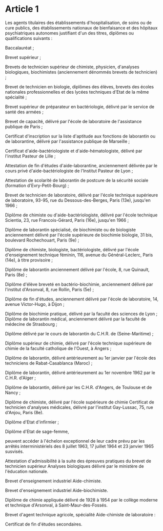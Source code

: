 # Article 1

Les agents titulaires des établissements d'hospitalisation, de soins ou de cure publics, des établissements nationaux de bienfaisance et des hôpitaux psychiatriques autonomes justifiant d'un des titres, diplômes ou qualifications suivants :

Baccalauréat ;

Brevet supérieur ;

Brevets de technicien supérieur de chimiste, physicien, d'analyses biologiques, biochimistes (anciennement dénommés brevets de technicien) ;

Brevet de technicien en biologie, diplômes des élèves, brevets des écoles nationales professionnelles et des lycées techniques d'Etat de la même spécialité ;

Brevet supérieur de préparateur en bactériologie, délivré par le service de santé des armées ;

Brevet de capacité, délivré par l'école de laboratoire de l'assistance publique de Paris ;

Certificat d'inscription sur la liste d'aptitude aux fonctions de laborantin ou de laborantine, délivré par l'assistance publique de Marseille ;

Certificat d'aide-bactériologiste et d'aide-hématologiste, délivré par l'institut Pasteur de Lille ;

Attestation de fin d'études d'aide-laborantine, anciennement délivrée par le cours privé d'aide-bactériologiste de l'Institut Pasteur de Lyon ;

Attestation de scolarité de laborantin de postcure de la sécurité sociale (formation d'Evry-Petit-Bourg) ;

Brevet de technicien de laboratoire, délivré par l'école technique supérieure de laboratoire, 93-95, rue du Dessous-des-Berges, Paris (13e), jusqu'en 1966 ;

Diplôme de chimiste ou d'aide-bactériologiste, délivré par l'école technique Scientia, 23, rue Francois-Gérard, Paris (16e), jusqu'en 1966 ;

Diplôme de laborantin spécialisé, de biochimiste ou de biologiste anciennement délivré par l'école supérieure de biochimie biologie, 31 bis, boulevard Rochechouart, Paris (9e) ;

Diplôme de chimiste, biologiste, bactériologiste, délivré par l'école d'enseignement technique féminin, 116, avenue du Général-Leclerc, Paris (14e), à titre provisoire ;

Diplôme de laborantin anciennement délivré par l'école, 8, rue Quinault, Paris (8e) ;

Diplôme d'élève breveté en bactério-biochimie, anciennement délivré par l'institut d'Arsonval, 8, rue Rollin, Paris (5e) ;

Diplôme de fin d'études, anciennement délivré par l'école de laboratoire, 14, avenue Victor-Hugo, à Dijon ;

Diplôme de biochimie pratique, délivré par la faculté des sciences de Lyon ; Diplôme de laborantin médical, anciennement délivré par la faculté de médecine de Strasbourg ;

Diplôme délivré par le cours de laborantin du C.H.R. de (Seine-Maritime) ;

Diplôme supérieur de chimie, délivré par l'école technique supérieure de chimie de la faculté catholique de l'Ouest, à Angers ;

Diplôme de laborantin, délivré antérieurement au 1er janvier par l'école des techniciens de Rabat-Casablanca (Maroc) ;

Diplôme de laborantin, délivré antérieurement au 1er novembre 1962 par le C.H.R. d'Alger ;

Diplôme de laborantin, délivré par les C.H.R. d'Angers, de Toulouse et de Nancy ;

Diplôme de chimiste, délivré par l'école supérieure de chimie Certificat de technicien d'analyses médicales, délivré par l'institut Gay-Lussac, 75, rue d'Anjou, Paris (8e).

Diplôme d'Etat d'infirmier ;

Diplôme d'Etat de sage-femme,

peuvent accéder à l'échelon exceptionnel de leur cadre prévu par les arrêtés interministériels des 8 juillet 1963, 17 juillet 1964 et 23 janvier 1965 susvisés.

Attestation d'admissibilité à la suite des épreuves pratiques du brevet de technicien supérieur Analyses biologiques délivré par le ministère de l'éducation nationale.

Brevet d'enseignement industriel Aide-chimiste.

Brevet d'enseignement industriel Aide-biochimiste.

Diplôme de chimie appliquée délivré de 1928 à 1954 par le collège moderne et technique d'Arsonval, à Saint-Maur-des-Fossés.

Brevet d'agent technique agricole, spécialité Aide-chimiste de laboratoire :

Certificat de fin d'études secondaires.
